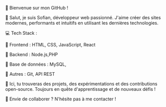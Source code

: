 🚀 Bienvenue sur mon GitHub !

👋 Salut, je suis Sofian, développeur web passionné. J'aime créer des sites modernes, performants et intuitifs en utilisant les dernières technologies.

💻 Tech Stack :

🔹 Frontend : HTML, CSS, JavaScript, React

🔹 Backend : Node.js,PHP

🔹 Base de données : MySQL,

🔹 Autres : Git, API REST

📌 Ici, tu trouveras des projets, des expérimentations et des contributions open-source. Toujours en quête d'apprentissage et de nouveaux défis !

🚀 Envie de collaborer ? N'hésite pas à me contacter !
